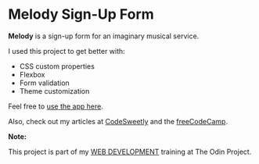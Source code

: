 # Melody Sign-Up Form

**Melody** is a sign-up form for an imaginary musical service.

I used this project to get better with:

- CSS custom properties
- Flexbox
- Form validation
- Theme customization

Feel free to [use the app here](https://oluwatobiss.github.io/melody-sign-up-form).

Also, check out my articles at [CodeSweetly](https://codesweetly.com/) and the [freeCodeCamp](https://www.freecodecamp.org/news/author/oluwatobi/).

**Note:**

This project is part of my [WEB DEVELOPMENT](https://www.theodinproject.com/lessons/node-path-intermediate-html-and-css-sign-up-form) training at The Odin Project.
